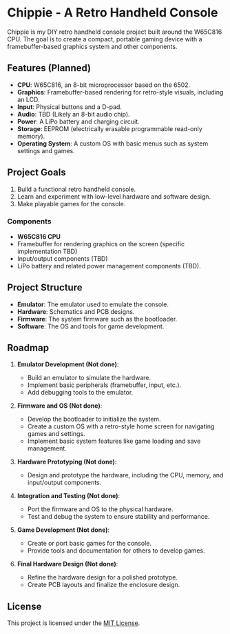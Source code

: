 # Chippie - A Retro Handheld Console

Chippie is my DIY retro handheld console project built around the W65C816 CPU. The goal is to create a compact, portable gaming device with a framebuffer-based graphics system and other components.

## Features (Planned)
- **CPU**: W65C816, an 8-bit microprocessor based on the 6502.
- **Graphics**: Framebuffer-based rendering for retro-style visuals, including an LCD.
- **Input**: Physical buttons and a D-pad.
- **Audio**: TBD (Likely an 8-bit audio chip).
- **Power**: A LiPo battery and charging circuit.
- **Storage**: EEPROM (electrically erasable programmable read-only memory).
- **Operating System**: A custom OS with basic menus such as system settings and games.

## Project Goals
1. Build a functional retro handheld console.
2. Learn and experiment with low-level hardware and software design.
3. Make playable games for the console.

### Components
- **W65C816 CPU**
- Framebuffer for rendering graphics on the screen (specific implementation TBD)
- Input/output components (TBD)
- LiPo battery and related power management components (TBD).

## Project Structure
- **Emulator**: The emulator used to emulate the console.
- **Hardware**: Schematics and PCB designs.
- **Firmware**: The system firmware such as the bootloader.
- **Software**: The OS and tools for game development.

## Roadmap
1. **Emulator Development (Not done)**:
   - Build an emulator to simulate the hardware.
   - Implement basic peripherals (framebuffer, input, etc.).
   - Add debugging tools to the emulator.

2. **Firmware and OS (Not done)**:
   - Develop the bootloader to initialize the system.
   - Create a custom OS with a retro-style home screen for navigating games and settings.
   - Implement basic system features like game loading and save management.

3. **Hardware Prototyping (Not done)**:
   - Design and prototype the hardware, including the CPU, memory, and input/output components.

4. **Integration and Testing (Not done)**:
   - Port the firmware and OS to the physical hardware.
   - Test and debug the system to ensure stability and performance.

5. **Game Development (Not done)**:
   - Create or port basic games for the console.
   - Provide tools and documentation for others to develop games.

6. **Final Hardware Design (Not done)**:
   - Refine the hardware design for a polished prototype.
   - Create PCB layouts and finalize the enclosure design.

## License
This project is licensed under the [MIT License](LICENSE).